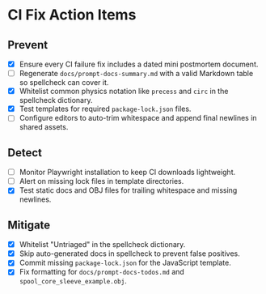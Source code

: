 # CI Fix Action Items

## Prevent
- [x] Ensure every CI failure fix includes a dated mini postmortem document.
- [ ] Regenerate `docs/prompt-docs-summary.md` with a valid Markdown table so spellcheck can cover it.
- [x] Whitelist common physics notation like `precess` and `circ` in the spellcheck dictionary.
- [x] Test templates for required `package-lock.json` files.
- [ ] Configure editors to auto-trim whitespace and append final newlines in shared assets.

## Detect
- [ ] Monitor Playwright installation to keep CI downloads lightweight.
- [ ] Alert on missing lock files in template directories.
- [x] Test static docs and OBJ files for trailing whitespace and missing newlines.

## Mitigate
- [x] Whitelist "Untriaged" in the spellcheck dictionary.
- [x] Skip auto-generated docs in spellcheck to prevent false positives.
- [x] Commit missing `package-lock.json` for the JavaScript template.
- [x] Fix formatting for `docs/prompt-docs-todos.md` and `spool_core_sleeve_example.obj`.
